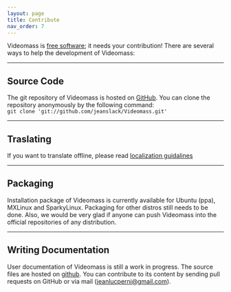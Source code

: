 ```yaml
---
layout: page
title: Contribute
nav_order: 7
---
```


Videomass is [free software](https://en.wikipedia.org/wiki/Free_software); it needs your contribution!
There are several ways to help the development of Videomass:

---

## Source Code

The git repository of Videomass is hosted on [GitHub](https://github.com/jeanslack/Videomass).
You can clone the repository anonymously by the following command:   
`git clone 'git://github.com/jeanslack/Videomass.git'` 

---  

## Traslating

If you want to translate offline, please read 
[localization guidalines](https://github.com/jeanslack/Videomass/blob/master/docs/localization_guidelines.md)

---

## Packaging

Installation package of Videomass is currently available for Ubuntu (ppa), 
MXLinux and SparkyLinux. Packaging for other distros still needs to be done. 
Also, we would be very glad if anyone can push Videomass into the official 
repositories of any distribution.

---

## Writing Documentation

User documentation of Videomass is still a work in progress. The source files 
are hosted on [github](https://github.com/jeanslack/Videomass/tree/gh-pages/Pages/User-guide-languages). 
You can contribute to its content by sending pull requests on GitHub or via 
mail (jeanlucperni@gmail.com).